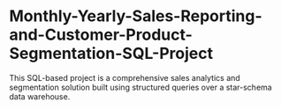 # Monthly-Yearly-Sales-Reporting-and-Customer-Product-Segmentation-SQL-Project
This SQL-based project is a comprehensive sales analytics and segmentation solution built using structured queries over a star-schema data warehouse.
